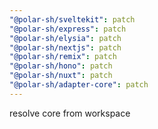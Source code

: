 ```yaml
---
"@polar-sh/sveltekit": patch
"@polar-sh/express": patch
"@polar-sh/elysia": patch
"@polar-sh/nextjs": patch
"@polar-sh/remix": patch
"@polar-sh/hono": patch
"@polar-sh/nuxt": patch
"@polar-sh/adapter-core": patch
---
```


resolve core from workspace
